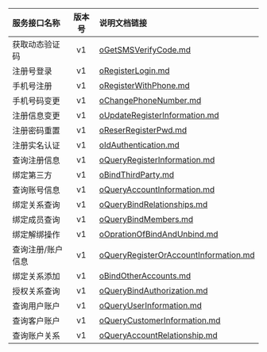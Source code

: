   
| 服务接口名称 | 版本号 | 说明文档链接 |  
| :----------------- | :-----: | :---------------- |  
| 获取动态验证码 | v1 | [oGetSMSVerifyCode.md](https://github.com/Zhang-Monica/gitMd/blob/master/mdregisterv1/oGetSMSVerifyCode.md) |  
| 注册号登录 | v1 | [oRegisterLogin.md](https://github.com/Zhang-Monica/gitMd/blob/master/mdregisterv1/oRegisterLogin.md) |  
| 手机号注册 | v1 | [oRegisterWithPhone.md](https://github.com/Zhang-Monica/gitMd/blob/master/mdregisterv1/oRegisterWithPhone.md) |  
| 手机号码变更 | v1 | [oChangePhoneNumber.md](https://github.com/Zhang-Monica/gitMd/blob/master/mdregisterv1/oChangePhoneNumber.md) |  
| 注册信息变更 | v1 | [oUpdateRegisterInformation.md](https://github.com/Zhang-Monica/gitMd/blob/master/mdregisterv1/oUpdateRegisterInformation.md) |  
| 注册密码重置 | v1 | [oReserRegisterPwd.md](https://github.com/Zhang-Monica/gitMd/blob/master/mdregisterv1/oReserRegisterPwd.md) |  
| 注册实名认证 | v1 | [oIdAuthentication.md](https://github.com/Zhang-Monica/gitMd/blob/master/mdregisterv1/oIdAuthentication.md) |  
| 查询注册信息 | v1 | [oQueryRegisterInformation.md](https://github.com/Zhang-Monica/gitMd/blob/master/mdregisterv1/oQueryRegisterInformation.md) |  
| 绑定第三方 | v1 | [oBindThirdParty.md](https://github.com/Zhang-Monica/gitMd/blob/master/mdregisterv1/oBindThirdParty.md) |  
| 查询账号信息 | v1 | [oQueryAccountInformation.md](https://github.com/Zhang-Monica/gitMd/blob/master/mdregisterv1/oQueryAccountInformation.md) |  
| 绑定关系查询 | v1 | [oQueryBindRelationships.md](https://github.com/Zhang-Monica/gitMd/blob/master/mdregisterv1/oQueryBindRelationships.md) |  
| 绑定成员查询 | v1 | [oQueryBindMembers.md](https://github.com/Zhang-Monica/gitMd/blob/master/mdregisterv1/oQueryBindMembers.md) |  
| 绑定解绑操作 | v1 | [oOprationOfBindAndUnbind.md](https://github.com/Zhang-Monica/gitMd/blob/master/mdregisterv1/oOprationOfBindAndUnbind.md) |  
| 查询注册/账户信息 | v1 | [oQueryRegisterOrAccountInformation.md](https://github.com/Zhang-Monica/gitMd/blob/master/mdregisterv1/oQueryRegisterOrAccountInformation.md) |  
| 绑定关系添加 | v1 | [oBindOtherAccounts.md](https://github.com/Zhang-Monica/gitMd/blob/master/mdregisterv1/oBindOtherAccounts.md) |  
| 授权关系查询 | v1 | [oQueryBindAuthorization.md](https://github.com/Zhang-Monica/gitMd/blob/master/mdregisterv1/oQueryBindAuthorization.md) |  
| 查询用户账户 | v1 | [oQueryUserInformation.md](https://github.com/Zhang-Monica/gitMd/blob/master/mdregisterv1/oQueryUserInformation.md) |  
| 查询客户账户 | v1 | [oQueryCustomerInformation.md](https://github.com/Zhang-Monica/gitMd/blob/master/mdregisterv1/oQueryCustomerInformation.md) |  
| 查询账户关系 | v1 | [oQueryAccountRelationship.md](https://github.com/Zhang-Monica/gitMd/blob/master/mdregisterv1/oQueryAccountRelationship.md) |  
  
